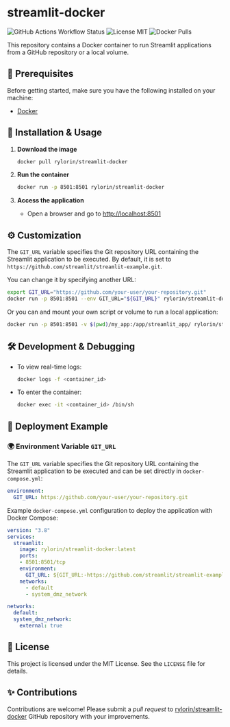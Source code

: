 # streamlit-docker

![GitHub Actions Workflow Status](https://img.shields.io/github/actions/workflow/status/rylorin/streamlit-docker/deploy-dockerhub.yml)
![License MIT](https://img.shields.io/badge/License-MIT-blue.svg)
![Docker Pulls](https://img.shields.io/docker/pulls/rylorin/streamlit-docker.svg)

This repository contains a Docker container to run Streamlit applications from a GitHub repository or a local volume.

## 📌 Prerequisites

Before getting started, make sure you have the following installed on your machine:

- [Docker](https://www.docker.com/get-started)

## 🚀 Installation & Usage

1. **Download the image**

   ```sh
   docker pull rylorin/streamlit-docker
   ```

2. **Run the container**

   ```sh
   docker run -p 8501:8501 rylorin/streamlit-docker
   ```

3. **Access the application**

   - Open a browser and go to [http://localhost:8501](http://localhost:8501)

## ⚙️ Customization

The `GIT_URL` variable specifies the Git repository URL containing the Streamlit application to be executed. By default, it is set to `https://github.com/streamlit/streamlit-example.git`.

You can change it by specifying another URL:

```sh
export GIT_URL="https://github.com/your-user/your-repository.git"
docker run -p 8501:8501 --env GIT_URL="${GIT_URL}" rylorin/streamlit-docker
```

Or you can and mount your own script or volume to run a local application:

```sh
docker run -p 8501:8501 -v $(pwd)/my_app:/app/streamlit_app/ rylorin/streamlit-docker
```

## 🛠 Development & Debugging

- To view real-time logs:
  ```sh
  docker logs -f <container_id>
  ```
- To enter the container:
  ```sh
  docker exec -it <container_id> /bin/sh
  ```

## 📌 Deployment Example

### 🌍 Environment Variable `GIT_URL`

The `GIT_URL` variable specifies the Git repository URL containing the Streamlit application to be executed and can be set directly in `docker-compose.yml`:

```yaml
environment:
  GIT_URL: https://github.com/your-user/your-repository.git
```

Example `docker-compose.yml` configuration to deploy the application with Docker Compose:

```yaml
version: "3.8"
services:
  streamlit:
    image: rylorin/streamlit-docker:latest
    ports:
    - 8501:8501/tcp
    environment:
      GIT_URL: ${GIT_URL:-https://github.com/streamlit/streamlit-example.git}
    networks:
      - default
      - system_dmz_network

networks:
  default:
  system_dmz_network:
    external: true
```

## 📜 License

This project is licensed under the MIT License. See the `LICENSE` file for details.

## ✨ Contributions

Contributions are welcome! Please submit a *pull request* to
[rylorin/streamlit-docker](https://github.com/rylorin/streamlit-docker)
GitHub repository with your improvements.
